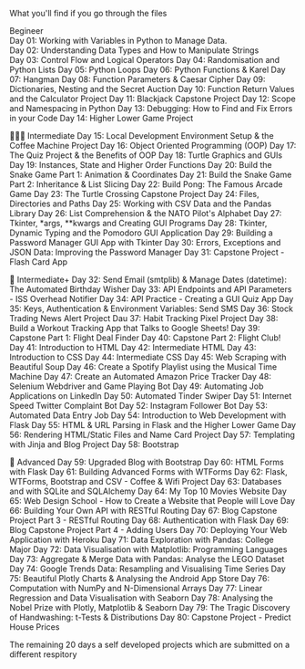What you'll find if you go through the files

Begineer\
Day 01: Working with Variables in Python to Manage Data.\
Day 02: Understanding Data Types and How to Manipulate Strings\
Day 03: Control Flow and Logical Operators
Day 04: Randomisation and Python Lists
Day 05: Python Loops
Day 06: Python Functions & Karel
Day 07: Hangman
Day 08: Function Parameters & Caesar Cipher
Day 09: Dictionaries, Nesting and the Secret Auction
Day 10: Function Return Values and the Calculator Project
Day 11: Blackjack Capstone Project
Day 12: Scope and Namespacing in Python
Day 13: Debugging: How to Find and Fix Errors in your Code
Day 14: Higher Lower Game Project

🏋🏻‍♂️ Intermediate
Day 15: Local Development Environment Setup & the Coffee Machine Project
Day 16: Object Oriented Programming (OOP)
Day 17: The Quiz Project & the Benefits of OOP
Day 18: Turtle Graphics and GUIs
Day 19: Instances, State and Higher Order Functions
Day 20: Build the Snake Game Part 1: Animation & Coordinates
Day 21: Build the Snake Game Part 2: Inheritance & List Slicing
Day 22: Build Pong: The Famous Arcade Game
Day 23: The Turtle Crossing Capstone Project
Day 24: Files, Directories and Paths
Day 25: Working with CSV Data and the Pandas Library
Day 26: List Comprehension & the NATO Pilot's Alphabet
Day 27: Tkinter, *args, **kwargs and Creating GUI Programs
Day 28: Tkinter, Dynamic Typing and the Pomodoro GUI Application
Day 29: Building a Password Manager GUI App with Tkinter
Day 30: Errors, Exceptions and JSON Data: Improving the Password Manager
Day 31: Capstone Project - Flash Card App

💪 Intermediate+
Day 32: Send Email (smtplib) & Manage Dates (datetime): The Automated Birthday Wisher
Day 33: API Endpoints and API Parameters - ISS Overhead Notifier
Day 34: API Practice - Creating a GUI Quiz App
Day 35: Keys, Authentication & Environment Variables: Send SMS
Day 36: Stock Trading News Alert Project
Dau 37: Habit Tracking Pixel Project
Day 38: Build a Workout Tracking App that Talks to Google Sheets!
Day 39: Capstone Part 1: Flight Deal Finder
Day 40: Capstone Part 2: Flight Club!
Day 41: Introduction to HTML
Day 42: Intermediate HTML
Day 43: Introduction to CSS
Day 44: Intermediate CSS
Day 45: Web Scraping with Beautiful Soup
Day 46: Create a Spotify Playlist using the Musical Time Machine
Day 47: Create an Automated Amazon Price Tracker
Day 48: Selenium Webdriver and Game Playing Bot
Day 49: Automating Job Applications on LinkedIn
Day 50: Automated Tinder Swiper
Day 51: Internet Speed Twitter Complaint Bot
Day 52: Instagram Follower Bot
Day 53: Automated Data Entry Job
Day 54: Introduction to Web Development with Flask
Day 55: HTML & URL Parsing in Flask and the Higher Lower Game
Day 56: Rendering HTML/Static Files and Name Card Project
Day 57: Templating with Jinja and Blog Project
Day 58: Bootstrap

🚀 Advanced
Day 59: Upgraded Blog with Bootstrap
Day 60: HTML Forms with Flask
Day 61: Building Advanced Forms with WTForms
Day 62: Flask, WTForms, Bootstrap and CSV - Coffee & Wifi Project
Day 63: Databases and with SQLite and SQLAlchemy
Day 64: My Top 10 Movies Website
Day 65: Web Design School - How to Create a Website that People will Love
Day 66: Building Your Own API with RESTful Routing
Day 67: Blog Capstone Project Part 3 - RESTful Routing
Day 68: Authentication with Flask
Day 69: Blog Capstone Project Part 4 - Adding Users
Day 70: Deploying Your Web Application with Heroku
Day 71: Data Exploration with Pandas: College Major
Day 72: Data Visualisation with Matplotlib: Programming Languages
Day 73: Aggregate & Merge Data with Pandas: Analyse the LEGO Dataset
Day 74: Google Trends Data: Resampling and Visualising Time Series
Day 75: Beautiful Plotly Charts & Analysing the Android App Store
Day 76: Computation with NumPy and N-Dimensional Arrays
Day 77: Linear Regression and Data Visualisation with Seaborn
Day 78: Analysing the Nobel Prize with Plotly, Matplotlib & Seaborn
Day 79: The Tragic Discovery of Handwashing: t-Tests & Distributions
Day 80: Capstone Project - Predict House Prices

The remaining 20 days a self developed projects which are submitted on a different respitory 
